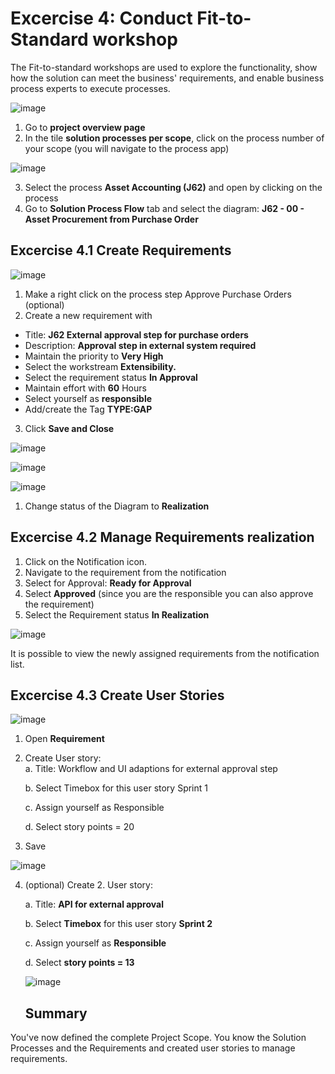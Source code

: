 # Excercise 4: Conduct Fit-to-Standard workshop

The Fit-to-standard workshops are used to explore the functionality, show how the solution can meet the business' requirements, and enable business process experts to execute processes. 


![image](https://github.com/SAP-samples/teched2023-DT165/assets/148057376/b3b11573-3422-4d6d-ad90-a1ff6628d2d5)


1. Go to **project overview page**
2. In the tile **solution processes per scope**, click on the process number of your scope (you will navigate to the process app)


![image](https://github.com/SAP-samples/teched2023-DT165/assets/148057376/c404a53a-bf3e-4bf7-929d-a0fdcbe24dd3)


3. Select the process **Asset Accounting (J62)** and open by clicking on the process 
4. Go to **Solution Process Flow** tab and select the diagram: **J62 - 00 - Asset Procurement from Purchase Order**



## Excercise 4.1 Create Requirements 



![image](https://github.com/SAP-samples/teched2023-DT165/assets/148057376/0a3417da-1ea1-44d3-b72e-9a1657b16b89)



1. Make a right click on the process step Approve Purchase Orders (optional) 
2. Create a new requirement with  
  * Title: **J62 External approval step for purchase orders** 
  * Description: **Approval step in external system required** 
  * Maintain the priority to **Very High** 
  * Select the workstream **Extensibility.** 
  * Select the requirement status **In Approval** 
  * Maintain effort with **60** Hours 
  * Select yourself as **responsible** 
  * Add/create the Tag **TYPE:GAP** 

 

3. Click **Save and Close** 


![image](https://github.com/SAP-samples/teched2023-DT165/assets/148057376/40021011-5778-498c-a10b-b49eb84dfa95)

![image](https://github.com/SAP-samples/teched2023-DT165/assets/148057376/f0af42cb-2ca3-4771-8a0e-d068fbf9960d)

![image](https://github.com/SAP-samples/teched2023-DT165/assets/148057376/ad90a739-a53a-4103-bf5c-b69684f59061)


1. Change status of the Diagram to **Realization**



## Excercise 4.2 Manage Requirements realization 

 

1. Click on the Notification icon.  
2. Navigate to the requirement from the notification 
3. Select for Approval: **Ready for Approval** 
4. Select **Approved** (since you are the responsible you can also approve the requirement) 
5. Select the Requirement status **In Realization**


![image](https://github.com/SAP-samples/teched2023-DT165/assets/148057376/e8050c06-e081-497e-b4ef-e4e526b3ab94)


It is possible to view the newly assigned requirements from the notification list. 



## Excercise 4.3 Create User Stories 


![image](https://github.com/SAP-samples/teched2023-DT165/assets/148057376/0cbe50b0-13db-48e3-9832-e4e2f1835657)


1. Open **Requirement** 
2. Create User story:  
     a. Title: Workflow and UI adaptions for external approval step
   
     b. Select Timebox for this user story Sprint 1
   
     c. Assign yourself as Responsible
   
     d. Select story points = 20 
4. Save


![image](https://github.com/SAP-samples/teched2023-DT165/assets/148057376/bc52e198-a2cb-411b-8914-33a48a568856)


4. (optional) Create 2. User story:
   
    a.  Title: **API for external approval**
   
    b. Select **Timebox** for this user story **Sprint 2**
   
    c. Assign yourself as **Responsible**
   
    d. Select **story points = 13**


   ![image](https://github.com/SAP-samples/teched2023-DT165/assets/148057376/34c8b6e1-3be5-4b44-afec-6a2451d84875)


   ## Summary 

You've now defined the complete Project Scope. You know the Solution Processes and the Requirements and created user stories to manage requirements. 







 





